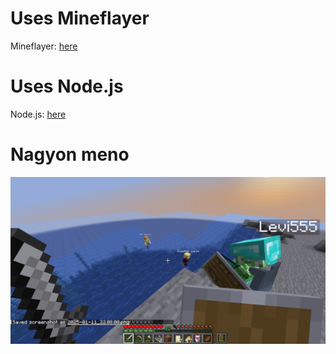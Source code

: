 # Uses Mineflayer
Mineflayer: <a href="https://github.com/PrismarineJS/mineflayer">here</a>

# Uses Node.js
Node.js: <a href="https://nodejs.org/en">here</a>

# Nagyon meno

<img src="image.png">
